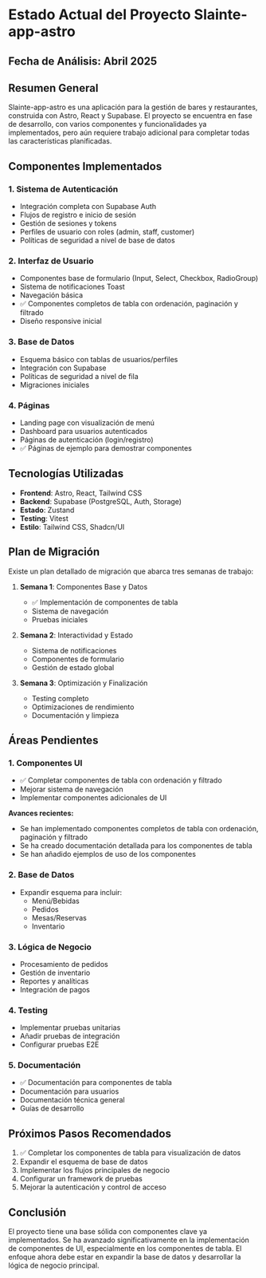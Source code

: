 # Estado Actual del Proyecto Slainte-app-astro

## Fecha de Análisis: Abril 2025

## Resumen General

Slainte-app-astro es una aplicación para la gestión de bares y restaurantes, construida con Astro, React y Supabase. El proyecto se encuentra en fase de desarrollo, con varios componentes y funcionalidades ya implementados, pero aún requiere trabajo adicional para completar todas las características planificadas.

## Componentes Implementados

### 1. Sistema de Autenticación
- Integración completa con Supabase Auth
- Flujos de registro e inicio de sesión
- Gestión de sesiones y tokens
- Perfiles de usuario con roles (admin, staff, customer)
- Políticas de seguridad a nivel de base de datos

### 2. Interfaz de Usuario
- Componentes base de formulario (Input, Select, Checkbox, RadioGroup)
- Sistema de notificaciones Toast
- Navegación básica
- ✅ Componentes completos de tabla con ordenación, paginación y filtrado
- Diseño responsive inicial

### 3. Base de Datos
- Esquema básico con tablas de usuarios/perfiles
- Integración con Supabase
- Políticas de seguridad a nivel de fila
- Migraciones iniciales

### 4. Páginas
- Landing page con visualización de menú
- Dashboard para usuarios autenticados
- Páginas de autenticación (login/registro)
- ✅ Páginas de ejemplo para demostrar componentes

## Tecnologías Utilizadas

- **Frontend**: Astro, React, Tailwind CSS
- **Backend**: Supabase (PostgreSQL, Auth, Storage)
- **Estado**: Zustand
- **Testing**: Vitest
- **Estilo**: Tailwind CSS, Shadcn/UI

## Plan de Migración

Existe un plan detallado de migración que abarca tres semanas de trabajo:

1. **Semana 1**: Componentes Base y Datos
   - ✅ Implementación de componentes de tabla
   - Sistema de navegación
   - Pruebas iniciales

2. **Semana 2**: Interactividad y Estado
   - Sistema de notificaciones
   - Componentes de formulario
   - Gestión de estado global

3. **Semana 3**: Optimización y Finalización
   - Testing completo
   - Optimizaciones de rendimiento
   - Documentación y limpieza

## Áreas Pendientes

### 1. Componentes UI
- ✅ Completar componentes de tabla con ordenación y filtrado
- Mejorar sistema de navegación
- Implementar componentes adicionales de UI

**Avances recientes:**
- Se han implementado componentes completos de tabla con ordenación, paginación y filtrado
- Se ha creado documentación detallada para los componentes de tabla
- Se han añadido ejemplos de uso de los componentes

### 2. Base de Datos
- Expandir esquema para incluir:
  - Menú/Bebidas
  - Pedidos
  - Mesas/Reservas
  - Inventario

### 3. Lógica de Negocio
- Procesamiento de pedidos
- Gestión de inventario
- Reportes y analíticas
- Integración de pagos

### 4. Testing
- Implementar pruebas unitarias
- Añadir pruebas de integración
- Configurar pruebas E2E

### 5. Documentación
- ✅ Documentación para componentes de tabla
- Documentación para usuarios
- Documentación técnica general
- Guías de desarrollo

## Próximos Pasos Recomendados

1. ✅ Completar los componentes de tabla para visualización de datos
2. Expandir el esquema de base de datos
3. Implementar los flujos principales de negocio
4. Configurar un framework de pruebas
5. Mejorar la autenticación y control de acceso

## Conclusión

El proyecto tiene una base sólida con componentes clave ya implementados. Se ha avanzado significativamente en la implementación de componentes de UI, especialmente en los componentes de tabla. El enfoque ahora debe estar en expandir la base de datos y desarrollar la lógica de negocio principal.
